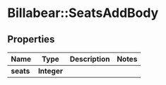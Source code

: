 # Billabear::SeatsAddBody

## Properties
Name | Type | Description | Notes
------------ | ------------- | ------------- | -------------
**seats** | **Integer** |  | 


